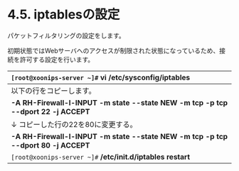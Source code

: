 # 4.5. iptablesの設定

パケットフィルタリングの設定をします。

初期状態ではWebサーバへのアクセスが制限された状態になっているため、接続を許可する設定を行います。

| `[root@xoonips-server ~]#` **vi /etc/sysconfig/iptables** |
| :--- |
| 以下の行をコピーします。 |
| **-A RH-Firewall-l-INPUT -m state --state NEW -m tcp -p tcp --dport 22 -j ACCEPT** |
| ↓ コピーした行の22を80に変更する。 |
| **-A RH-Firewall-l-INPUT -m state --state NEW -m tcp -p tcp --dport 80 -j ACCEPT** |
| `[root@xoonips-server ~]#` **/etc/init.d/iptables restart** |

